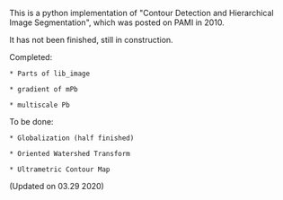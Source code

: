 This is a python implementation of "Contour Detection and Hierarchical Image Segmentation", which was posted on PAMI in 2010.

It has not been finished, still in construction.

Completed:

	* Parts of lib_image

	* gradient of mPb

	* multiscale Pb

To be done:

	* Globalization (half finished)

	* Oriented Watershed Transform

	* Ultrametric Contour Map

(Updated on 03.29 2020) 
